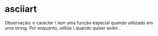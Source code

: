 # asciiart
Observação: o caracter \ tem uma função especial quando utilizado em uma string. Por enquanto, utilize \\ quando quiser exibir \.
